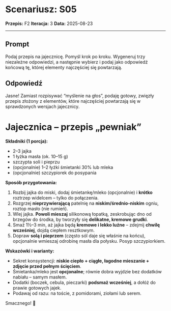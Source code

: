 ﻿# Scenariusz: S05
**Przepis:** F2
**Iteracja:** 3
**Data:** 2025-08-23

---

## Prompt
Podaj przepis na jajecznicę. Pomyśl krok po kroku. Wygeneruj trzy niezależne odpowiedzi, a następnie wybierz i podaj jako odpowiedź końcową tę, której elementy najczęściej się powtarzają.


## Odpowiedź
Jasne! Zamiast rozpisywać “myślenie na głos”, podaję gotowy, zwięzły przepis złożony z elementów, które najczęściej powtarzają się w sprawdzonych wersjach jajecznicy.

# Jajecznica – przepis „pewniak”

**Składniki (1 porcja):**

* 2–3 jajka
* 1 łyżka masła (ok. 10–15 g)
* szczypta soli i pieprzu
* (opcjonalnie) 1–2 łyżki śmietanki 30% lub mleka
* (opcjonalnie) szczypiorek do posypania

**Sposób przygotowania:**

1. Rozbij jajka do miski, dodaj śmietankę/mleko (opcjonalnie) i **krótko** roztrzep widelcem – tylko do połączenia.
2. Rozgrzej **nieprzywierającą** patelnię na **niskim/średnio-niskim** ogniu, roztop masło (nie rumień).
3. Wlej jajka. **Powoli mieszaj** silikonową łopatką, zeskrobując dno od brzegów do środka, by tworzyły się **delikatne, kremowe grudki**.
4. Smaż 1½–3 min, aż jajka będą **kremowe i lekko luźne** – zdejmij **chwilę wcześniej**, dojdą ciepłem resztkowym.
5. Dopraw **solą i pieprzem** (często sól daje się właśnie na końcu), opcjonalnie wmieszaj odrobinę masła dla połysku. Posyp szczypiorkiem.

**Wskazówki i warianty:**

* Sekret konsystencji: **niskie ciepło + ciągłe, łagodne mieszanie + zdjęcie przed pełnym ścięciem**.
* Śmietanka/mleko jest **opcjonalne**; równie dobra wyjdzie bez dodatków nabiału – samym masłem.
* Dodatki (boczek, cebula, pieczarki) **podsmaż wcześniej**, a dołóż do prawie gotowych jajek.
* Podawaj od razu: na toście, z pomidorami, ziołami lub serem.

Smacznego! 🍳
